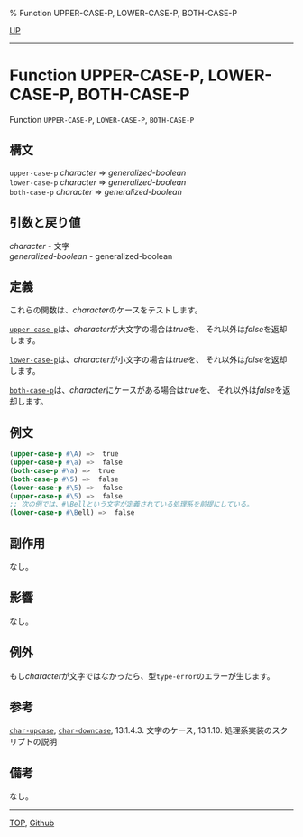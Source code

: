 % Function UPPER-CASE-P, LOWER-CASE-P, BOTH-CASE-P

[UP](13.2.html)  

---

# Function **UPPER-CASE-P, LOWER-CASE-P, BOTH-CASE-P**


Function `UPPER-CASE-P`, `LOWER-CASE-P`, `BOTH-CASE-P`


## 構文

`upper-case-p` *character* => *generalized-boolean*  
`lower-case-p` *character* => *generalized-boolean*  
`both-case-p` *character* => *generalized-boolean*


## 引数と戻り値

*character* - 文字  
*generalized-boolean* - generalized-boolean


## 定義

これらの関数は、*character*のケースをテストします。

[`upper-case-p`](13.2.case-p.html)は、*character*が大文字の場合は*true*を、
それ以外は*false*を返却します。

[`lower-case-p`](13.2.case-p.html)は、*character*が小文字の場合は*true*を、
それ以外は*false*を返却します。

[`both-case-p`](13.2.case-p.html)は、*character*にケースがある場合は*true*を、
それ以外は*false*を返却します。


## 例文

```lisp
(upper-case-p #\A) =>  true
(upper-case-p #\a) =>  false
(both-case-p #\a) =>  true
(both-case-p #\5) =>  false
(lower-case-p #\5) =>  false
(upper-case-p #\5) =>  false
;; 次の例では、#\Bellという文字が定義されている処理系を前提にしている。
(lower-case-p #\Bell) =>  false
```


## 副作用

なし。


## 影響

なし。


## 例外

もし*character*が文字ではなかったら、型`type-error`のエラーが生じます。


## 参考

[`char-upcase`](13.2.char-case.html), [`char-downcase`](13.2.char-case.html), 13.1.4.3. 文字のケース, 13.1.10. 処理系実装のスクリプトの説明


## 備考

なし。


---
[TOP](index.html),  [Github](https://github.com/nptcl/npt-japanese)


